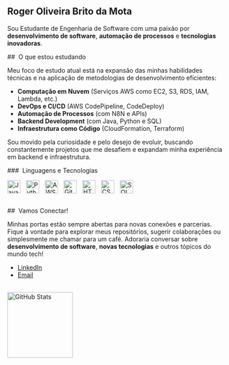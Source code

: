 ## Roger Oliveira Brito da Mota
Sou Estudante de Engenharia de Software com uma paixão por **desenvolvimento de software**, **automação de processos** e **tecnologias inovadoras**.

##  O que estou estudando

Meu foco de estudo atual está na expansão das minhas habilidades técnicas e na aplicação de metodologias de desenvolvimento eficientes:
- **Computação em Nuvem** (Serviços AWS como EC2, S3, RDS, IAM, Lambda, etc.)
- **DevOps e CI/CD** (AWS CodePipeline, CodeDeploy)
- **Automação de Processos** (com N8N e APIs)
- **Backend Development** (com Java, Python e SQL)
- **Infraestrutura como Código** (CloudFormation, Terraform)

Sou movido pela curiosidade e pelo desejo de evoluir, buscando constantemente projetos que me desafiem e expandam minha experiência em backend e infraestrutura.

###  Linguagens e Tecnologias

<img align="left" alt="Java" title="Java" width="30px" style="padding-right: 10px;" src="https://devicon-website.vercel.app/api/java/original.svg" />
<img align="left" alt="Python" title="Python" width="30px" style="padding-right: 10px;" src="https://devicon-website.vercel.app/api/python/original-wordmark.svg" />
<img aling="left" alt="SQL" title="SQL" width="30px" style="padding-right: 10px;" src="https://devicon-website.vercel.app/api/mysql/original-wordmark.svg" />
<img align="left" alt="AWS" title="AWS" width="30px" style="padding-right: 10px;" src="https://devicon-website.vercel.app/api/amazonwebservices/original-wordmark.svg" />
<img align="left" alt="Git" title="Git" width="30px" style="padding-right: 10px;" src="https://devicon-website.vercel.app/api/git/original-wordmark.svg" />
<img align="left" alt="HTML" title="HTML" width="30px" style="padding-right: 10px;" src="https://devicon-website.vercel.app/api/html5/original-wordmark.svg" />
<img align="left" alt="CSS" title="CSS" width="30px" style="padding-right: 10px;"  src="https://devicon-website.vercel.app/api/css3/original-wordmark.svg" />
<br/>
<br/>

##  Vamos Conectar!

Minhas portas estão sempre abertas para novas conexões e parcerias. Fique à vontade para explorar meus repositórios, sugerir colaborações ou simplesmente me chamar para um café. Adoraria conversar sobre **desenvolvimento de software**, **novas tecnologias** e outros tópicos do mundo tech!

- [LinkedIn](https://www.linkedin.com/in/roger-mota/)
- [Email](mailto:rogerbmotati@gmail.com)

<br/>
<img align="left" alt="GitHub Stats" height="150" src="https://github-readme-stats.vercel.app/api/top-langs/?username=rogerbmota&theme=tokyonight&layout=compact&custom_title=Tecnologias&langs_count=9"  />
